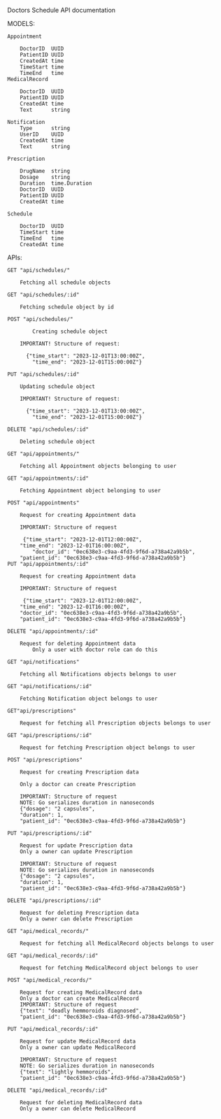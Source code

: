 Doctors Schedule API documentation

MODELS:

    Appointment 
    
	    DoctorID  UUID
	    PatientID UUID
	    CreatedAt time 
	    TimeStart time
	    TimeEnd   time
    MedicalRecord
    
	    DoctorID  UUID
	    PatientID UUID
	    CreatedAt time
	    Text      string    
     
    Notification 
        Type      string
        UserID    UUID
        CreatedAt time
        Text      string
	
    Prescription
    
        DrugName  string
        Dosage    string
        Duration  time.Duration
        DoctorID  UUID
        PatientID UUID
        CreatedAt time
	
    Schedule
    
        DoctorID  UUID
        TimeStart time
        TimeEnd   time
        CreatedAt time

APIs:

	GET "api/schedules/"
 
        Fetching all schedule objects
	
	GET "api/schedules/:id"
 
        Fetching schedule object by id
	
	POST "api/schedules/"
 
            Creating schedule object
	    
        IMPORTANT! Structure of request:
	
          {"time_start": "2023-12-01T13:00:00Z",
        	"time_end": "2023-12-01T15:00:00Z"}
	 
	PUT "api/schedules/:id"
 
        Updating schedule object
	
	    IMPORTANT! Structure of request:
     
	      {"time_start": "2023-12-01T13:00:00Z",
	    	"time_end": "2023-12-01T15:00:00Z"}
      
	DELETE "api/schedules/:id"
 
        Deleting schedule object
	
	GET "api/appointments/"
 
        Fetching all Appointment objects belonging to user
	
	GET "api/appointments/:id"
 
        Fetching Appointment object belonging to user
	
	POST "api/appointments"
 
        Request for creating Appointment data
	
	    IMPORTANT: Structure of request
     
	     {"time_start": "2023-12-01T12:00:00Z",
	    "time_end": "2023-12-01T16:00:00Z",
     	    "doctor_id": "0ec638e3-c9aa-4fd3-9f6d-a738a42a9b5b",
	    "patient_id": "0ec638e3-c9aa-4fd3-9f6d-a738a42a9b5b"}
	PUT "api/appointments/:id"
 
        Request for creating Appointment data
	
	    IMPORTANT: Structure of request
     
	     {"time_start": "2023-12-01T12:00:00Z",
	    "time_end": "2023-12-01T16:00:00Z",
	    "doctor_id": "0ec638e3-c9aa-4fd3-9f6d-a738a42a9b5b",
	    "patient_id": "0ec638e3-c9aa-4fd3-9f6d-a738a42a9b5b"}
     
	DELETE "api/appointments/:id"
 
    	Request for deleting Appointment data
     	    Only a user with doctor role can do this
	  
	GET "api/notifications"
 
        Fetching all Notifications objects belongs to user
	
	GET "api/notifications/:id"
 
        Fetching Notification object belongs to user
	
	GET"api/prescriptions"
 
        Request for fetching all Prescription objects belongs to user
	
	GET "api/prescriptions/:id"
 
        Request for fetching Prescription object belongs to user
	
	POST "api/prescriptions"
 
        Request for creating Prescription data
	
        Only a doctor can create Prescription
	
        IMPORTANT: Structure of request
        NOTE: Go serializes duration in nanoseconds
        {"dosage": "2 capsules",
        "duration": 1,
        "patient_id": "0ec638e3-c9aa-4fd3-9f6d-a738a42a9b5b"}
	
	PUT "api/prescriptions/:id"
 
        Request for update Prescription data
        Only a owner can update Prescription
	
        IMPORTANT: Structure of request
        NOTE: Go serializes duration in nanoseconds
        {"dosage": "2 capsules",
        "duration": 1,
        "patient_id": "0ec638e3-c9aa-4fd3-9f6d-a738a42a9b5b"}
	
	DELETE "api/prescriptions/:id"
 
    	Request for deleting Prescription data
	    Only a owner can delete Prescription
     
	GET "api/medical_records/"
 
        Request for fetching all MedicalRecord objects belongs to user
	
	GET "api/medical_records/:id"
 
        Request for fetching MedicalRecord object belongs to user
	
	POST "api/medical_records/"
 
    	Request for creating MedicalRecord data
        Only a doctor can create MedicalRecord
        IMPORTANT: Structure of request
        {"text": "deadly hemmoroids diagnosed",
        "patient_id": "0ec638e3-c9aa-4fd3-9f6d-a738a42a9b5b"}
	
	PUT "api/medical_records/:id"
 
    	Request for update MedicalRecord data
        Only a owner can update MedicalRecord
	
        IMPORTANT: Structure of request
        NOTE: Go serializes duration in nanoseconds
        {"text": "lightly hemmoroids",
        "patient_id": "0ec638e3-c9aa-4fd3-9f6d-a738a42a9b5b"}
	
	DELETE "api/medical_records/:id"
 
    	Request for deleting MedicalRecord data
        Only a owner can delete MedicalRecord
